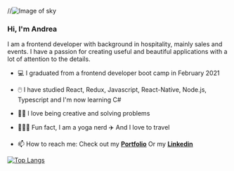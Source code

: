//![Image of sky](https://media-exp1.licdn.com/dms/image/C4E16AQGAAqA2QLjCzA/profile-displaybackgroundimage-shrink_350_1400/0/1619448313032?e=1625702400&v=beta&t=EHlh7A5aEMEiKeaiStg9C-64_uLPjHVTxN_3mox1_tg)
### Hi, I'm Andrea

I am a frontend developer with background in hospitality, mainly sales and events. 
I have a passion for creating useful and beautiful applications with a lot of attention to the details. 

- 💻 I graduated from a frontend developer boot camp in February 2021 
- 🖱️ I have studied React, Redux, Javascript, React-Native, Node.js, Typescript and I'm now learning C# 
- 👩‍💻 I love being creative and solving problems 
- 🧘🏻‍♀️ Fun fact, I am a yoga nerd  ✈️ And I love to travel 

- 📫 How to reach me: 
  Check out my [__Portfolio__](https://www.andreaosmar.com/)
  Or my [__Linkedin__](https://www.linkedin.com/in/andrea-osmar/)
  
[![Top Langs](https://github-readme-stats.vercel.app/api/top-langs/?username=Andrea-Osmar&layout=compact)](https://github.com/Andrea-Osmar/github-readme-stats)
